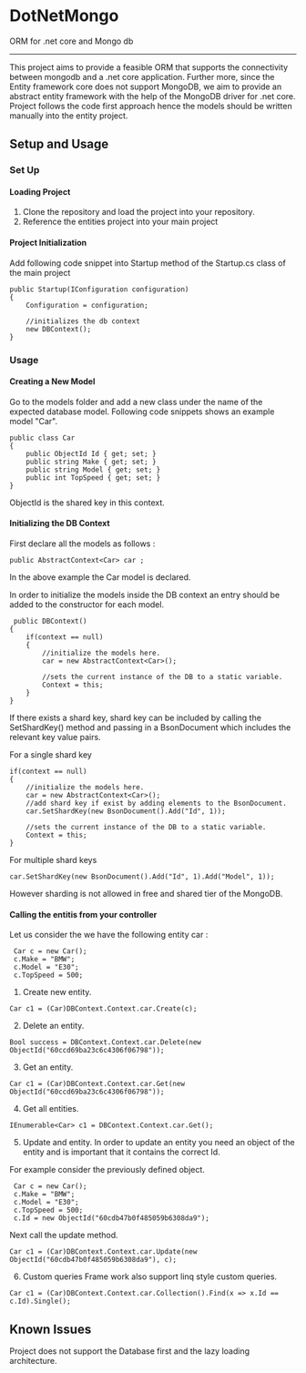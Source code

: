# DotNetMongo
ORM for .net core and Mongo db

***
This project aims to provide a feasible ORM that supports the connectivity between mongodb and a .net core application. 
Further more, since the Entity framework core does not support MongoDB, we aim to provide an abstract entity framework with the help of the MongoDB driver for .net core.
Project follows the code first approach hence the models should be written manually into the entity project. 

## Setup and Usage 

### Set Up

#### Loading Project 
1. Clone the repository and load the project into your repository. 
2. Reference the entities project into your main project

#### Project Initialization
Add following code snippet into Startup method of the Startup.cs class of the main project

```
public Startup(IConfiguration configuration)
{
    Configuration = configuration;

    //initializes the db context
    new DBContext();
}
```

### Usage 

#### Creating a New Model
Go to the models folder and add a new class under the name of the expected database model. 
Following code snippets shows an example model "Car". 

```
public class Car
{
    public ObjectId Id { get; set; }
    public string Make { get; set; }
    public string Model { get; set; }
    public int TopSpeed { get; set; }
}
```

ObjectId is the shared key in this context. 

#### Initializing the DB Context 
First declare all the models as follows :

```
public AbstractContext<Car> car ;
```

In the above example the Car model is declared. 

In order to initialize the models inside the DB context an entry should be added to the constructor for each model. 

```
 public DBContext()
{
    if(context == null)
    {
        //initialize the models here.
        car = new AbstractContext<Car>();

        //sets the current instance of the DB to a static variable.
        Context = this;
    }
}
```

If there exists a shard key, shard key can be included by calling the SetShardKey() method and passing in a BsonDocument which includes the relevant key value pairs.

For a single shard key

```
if(context == null)
{
    //initialize the models here.
    car = new AbstractContext<Car>();
    //add shard key if exist by adding elements to the BsonDocument. 
    car.SetShardKey(new BsonDocument().Add("Id", 1));

    //sets the current instance of the DB to a static variable.
    Context = this;
}
```

For multiple shard keys

```
car.SetShardKey(new BsonDocument().Add("Id", 1).Add("Model", 1));
```
However sharding is not allowed in free and shared tier of the MongoDB.
#### Calling the entitis from your controller

Let us consider the we have the following entity car :

```
 Car c = new Car();
 c.Make = "BMW";
 c.Model = "E30";
 c.TopSpeed = 500;
```
1. Create new entity.

```
Car c1 = (Car)DBContext.Context.car.Create(c);
```
2. Delete an entity.

```
Bool success = DBContext.Context.car.Delete(new ObjectId("60ccd69ba23c6c4306f06798"));
```

3. Get an entity.

```
Car c1 = (Car)DBContext.Context.car.Get(new ObjectId("60ccd69ba23c6c4306f06798"));
```

4. Get all entities.

```
IEnumerable<Car> c1 = DBContext.Context.car.Get();
```

5. Update and entity.
In order to update an entity you need an object of the entity and is important that it contains the correct Id.

For example consider the previously defined object.

```
 Car c = new Car();
 c.Make = "BMW";
 c.Model = "E30";
 c.TopSpeed = 500;
 c.Id = new ObjectId("60cdb47b0f485059b6308da9");
```
Next call the update method.

```
Car c1 = (Car)DBContext.Context.car.Update(new ObjectId("60cdb47b0f485059b6308da9"), c);
```

6. Custom queries 
Frame work also support linq style custom queries. 

```
Car c1 = (Car)DBContext.Context.car.Collection().Find(x => x.Id == c.Id).Single();
```

## Known Issues 
Project does not support the Database first and the lazy loading architecture.